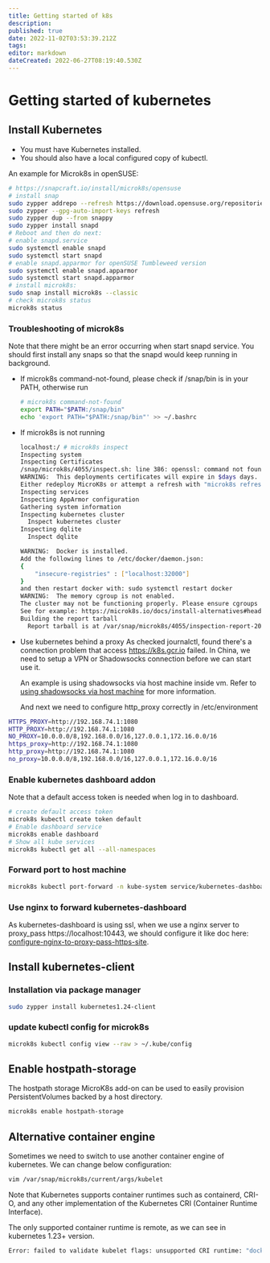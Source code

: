 ```yaml
---
title: Getting started of k8s
description: 
published: true
date: 2022-11-02T03:53:39.212Z
tags: 
editor: markdown
dateCreated: 2022-06-27T08:19:40.530Z
---
```


# Getting started of kubernetes
## Install Kubernetes
- You must have Kubernetes installed. 
- You should also have a local configured copy of kubectl.

An example for Microk8s in openSUSE:
```bash
# https://snapcraft.io/install/microk8s/opensuse
# install snap
sudo zypper addrepo --refresh https://download.opensuse.org/repositories/system:/snappy/openSUSE_Tumbleweed snappy
sudo zypper --gpg-auto-import-keys refresh
sudo zypper dup --from snappy
sudo zypper install snapd
# Reboot and then do next:
# enable snapd.service
sudo systemctl enable snapd
sudo systemctl start snapd
# enable snapd.apparmor for openSUSE Tumbleweed version
sudo systemctl enable snapd.apparmor
sudo systemctl start snapd.apparmor
# install microk8s:
sudo snap install microk8s --classic
# check microk8s status
microk8s status
```

### Troubleshooting of microk8s

Note that there might be an error occurring when start snapd service. You should first install any snaps so that the snapd would keep running in background.

- If microk8s command-not-found, please check if /snap/bin is in your PATH, otherwise run
  ```bash
  # microk8s command-not-found
  export PATH="$PATH:/snap/bin"
  echo 'export PATH="$PATH:/snap/bin"' >> ~/.bashrc
  ```
- If microk8s is not running
  ```bash
  localhost:/ # microk8s inspect 
  Inspecting system
  Inspecting Certificates
  /snap/microk8s/4055/inspect.sh: line 386: openssl: command not found
  WARNING:  This deployments certificates will expire in $days days. 
  Either redeploy MicroK8s or attempt a refresh with "microk8s refresh-certs"
  Inspecting services
  Inspecting AppArmor configuration
  Gathering system information
  Inspecting kubernetes cluster
    Inspect kubernetes cluster
  Inspecting dqlite
    Inspect dqlite

  WARNING:  Docker is installed. 
  Add the following lines to /etc/docker/daemon.json: 
  {
      "insecure-registries" : ["localhost:32000"] 
  }
  and then restart docker with: sudo systemctl restart docker
  WARNING:  The memory cgroup is not enabled. 
  The cluster may not be functioning properly. Please ensure cgroups are enabled 
  See for example: https://microk8s.io/docs/install-alternatives#heading--arm 
  Building the report tarball
    Report tarball is at /var/snap/microk8s/4055/inspection-report-20221017_162601.tar.gz
  ```

- Use kubernetes behind a proxy
	As checked journalctl, found there's a connection problem that access https://k8s.gcr.io failed. In China, we need to setup a VPN or Shadowsocks connection before we can start use it.

	An example is using shadowsocks via host machine inside vm. Refer to [using shadowsocks via host machine](/en/linux/using-shadow-socks-via-host-machine) for more information.
  
  And next we need to configure http_proxy correctly in /etc/environment
```bash
HTTPS_PROXY=http://192.168.74.1:1080
HTTP_PROXY=http://192.168.74.1:1080
NO_PROXY=10.0.0.0/8,192.168.0.0/16,127.0.0.1,172.16.0.0/16
https_proxy=http://192.168.74.1:1080
http_proxy=http://192.168.74.1:1080
no_proxy=10.0.0.0/8,192.168.0.0/16,127.0.0.1,172.16.0.0/16
```

### Enable kubernetes dashboard addon
Note that a default access token is needed when log in to dashboard.
```bash
# create default access token
microk8s kubectl create token default
# Enable dashboard service
microk8s enable dashboard
# Show all kube services
microk8s kubectl get all --all-namespaces
```

### Forward port to host machine
```bash
microk8s kubectl port-forward -n kube-system service/kubernetes-dashboard 10443:443
```

### Use nginx to forward kubernetes-dashboard
As kubernetes-dashboard is using ssl, when we use a nginx server to proxy_pass https://localhost:10443, we should configure it like doc here: [configure-nginx-to-proxy-pass-https-site](/en/nginx/configure-nginx-to-proxy-pass-https-site).

## Install kubernetes-client
### Installation via package manager
```bash
sudo zypper install kubernetes1.24-client
```

### update kubectl config for microk8s
```bash
microk8s kubectl config view --raw > ~/.kube/config
```

## Enable hostpath-storage
The hostpath storage MicroK8s add-on can be used to easily provision PersistentVolumes backed by a host directory. 
```bash
microk8s enable hostpath-storage
```

## Alternative container engine
Sometimes we need to switch to use another container engine of kubernetes. We can change below configuration:
```bash
vim /var/snap/microk8s/current/args/kubelet
```
Note that Kubernetes supports container runtimes such as containerd, CRI-O, and any other implementation of the Kubernetes CRI (Container Runtime Interface).

The only supported container runtime is remote, as we can see in kubernetes 1.23+ version.
```bash
Error: failed to validate kubelet flags: unsupported CRI runtime: "docker", only "remote" is currently supported
```